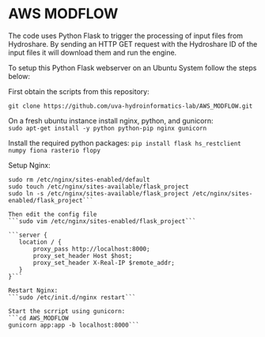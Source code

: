 # AWS MODFLOW

The code uses Python Flask to trigger the processing of input files from Hydroshare. By sending an HTTP GET request with the Hydroshare ID of the input files it will download them and run the engine.   

To setup this Python Flask webserver on an Ubuntu System follow the steps below:

First obtain the scripts from this repository:  

```git clone https://github.com/uva-hydroinformatics-lab/AWS_MODFLOW.git```  

 On a fresh ubuntu instance install nginx, python, and gunicorn:  
 ```sudo apt-get install -y python python-pip nginx gunicorn```

 Install the required python packages:
 ```pip install flask hs_restclient numpy fiona rasterio flopy```  

 Setup Nginx:
 ```sudo /etc/init.d/nginx start
sudo rm /etc/nginx/sites-enabled/default
sudo touch /etc/nginx/sites-available/flask_project
sudo ln -s /etc/nginx/sites-available/flask_project /etc/nginx/sites-enabled/flask_project```  

 Then edit the config file
 ```sudo vim /etc/nginx/sites-enabled/flask_project```  

 ```server {
    location / {
        proxy_pass http://localhost:8000;
        proxy_set_header Host $host;
        proxy_set_header X-Real-IP $remote_addr;
    }
}```  

Restart Nginx:
```sudo /etc/init.d/nginx restart```  

Start the scrript using gunicorn:
```cd AWS_MODFLOW
gunicorn app:app -b localhost:8000```  
